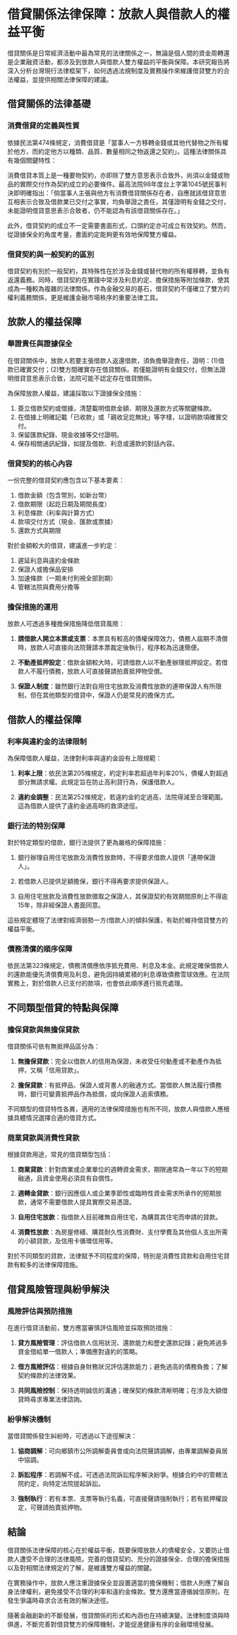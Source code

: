 # 借貸關係法律保障：放款人與借款人的權益平衡

借貸關係是日常經濟活動中最為常見的法律關係之一，無論是個人間的資金周轉還是企業融資活動，都涉及到放款人與借款人雙方權益的平衡與保障。本研究報告將深入分析台灣現行法律框架下，如何透過法規制度及實務操作來維護借貸雙方的合法權益，並提供相關法律保障的建議。

## 借貸關係的法律基礎

### 消費借貸的定義與性質

依據民法第474條規定，消費借貸是「當事人一方移轉金錢或其他代替物之所有權於他方，而約定他方以種類、品質、數量相同之物返還之契約」。這種法律關係具有幾個關鍵特性：

消費借貸本質上是一種要物契約，亦即除了雙方意思表示合致外，尚須以金錢或物品的實際交付作為契約成立的必要條件。最高法院98年度台上字第1045號民事判決即明確指出：「倘當事人主張與他方有消費借貸關係存在者，自應就該借貸意思互相表示合致及借款業已交付之事實，均負舉證之責任，其僅證明有金錢之交付，未能證明借貸意思表示合致者，仍不能認為有該借貸關係存在。」

此外，借貸契約的成立不一定需要書面形式，口頭約定亦可成立有效契約。然而，從證據保全的角度考量，書面約定能夠更有效地保障雙方權益。

### 借貸契約與一般契約的區別

借貸契約有別於一般契約，其特殊性在於涉及金錢或替代物的所有權移轉，並負有返還義務。同時，借貸契約在實踐中常涉及利息約定、擔保措施等附加條款，使其成為一種較為複雜的法律關係。作為金融交易的基石，借貸契約不僅確立了雙方的權利義務關係，更是維護金融市場秩序的重要法律工具。

## 放款人的權益保障

### 舉證責任與證據保全

在借貸關係中，放款人若要主張借款人返還借款，須負擔舉證責任，證明：(1)借款已確實交付；(2)雙方間確實存在借貸關係。若僅能證明有金錢交付，但無法證明借貸意思表示合致，法院可能不認定存在借貸關係。

為保障放款人權益，建議採取以下證據保全措施：

1. 簽立借款契約或借據，清楚載明借款金額、期限及還款方式等關鍵條款。
2. 在借據上明確記載「已收款」或「親收足訖無訛」等字樣，以證明款項確實交付。
3. 保留匯款紀錄、現金收據等交付證明。
4. 保存相關通訊紀錄，如提及借款、利息或還款的對話內容。

### 借貸契約的核心內容

一份完整的借貸契約應包含以下基本要素：

1. 借款金額（包含幣別，如新台幣）
2. 借款期限（起訖日期及期間長度）
3. 利息條款（利率與計算方式）
4. 款項交付方式（現金、匯款或票據）
5. 還款方式與期限

對於金額較大的借貸，建議進一步約定：

1. 遲延利息與違約金條款
2. 保證人或擔保品安排
3. 加速條款（一期未付則視全部到期）
4. 管轄法院與費用分擔等

### 擔保措施的運用

放款人可透過多種擔保措施降低借貸風險：

1. **請借款人開立本票或支票**：本票具有較高的債權保障效力，債務人屆期不清償時，放款人可直接向法院聲請本票裁定後執行，程序較為迅速簡便。

2. **不動產抵押設定**：借款金額較大時，可請借款人以不動產辦理抵押設定。若借款人不履行債務，放款人可直接聲請拍賣抵押物受償。

3. **保證人制度**：雖然銀行法對自用住宅放款及消費性放款的連帶保證人有所限制，但在其他類型的借貸中，保證人仍是常見的擔保方式。

## 借款人的權益保障

### 利率與違約金的法律限制

為保障借款人權益，法律對利率與違約金設有上限規範：

1. **利率上限**：依民法第205條規定，約定利率若超過年利率20%，債權人對超過部分無請求權。此規定旨在防止高利貸行為，保護借款人。

2. **違約金調整**：民法第252條規定，若違約金約定過高，法院得減至合理範圍。這為借款人提供了違約金過高時的救濟途徑。

### 銀行法的特別保障

對於特定類型的借款，銀行法提供了更為嚴格的保障措施：

1. 銀行辦理自用住宅放款及消費性放款時，不得要求借款人提供「連帶保證人」。

2. 若借款人已提供足額擔保，銀行不得再要求提供保證人。

3. 自用住宅放款及消費性放款徵取之保證人，其保證契約有效期間原則上不得逾15年，除非經保證人書面同意。

這些規定體現了法律對經濟弱勢一方(借款人)的傾斜保護，有助於維持借貸雙方的權益平衡。

### 債務清償的順序保障

依民法第323條規定，債務清償應依序抵充費用、利息及本金。此規定確保借款人的還款能優先清償費用及利息，避免因持續累積的利息導致債務雪球效應。在法院實務上，對於借款人已支付的款項，也會依此順序進行抵充處理。

## 不同類型借貸的特點與保障

### 擔保貸款與無擔保貸款

借貸關係可依有無抵押品區分為：

1. **無擔保貸款**：完全以借款人的信用為保證，未收受任何動產或不動產作為抵押，又稱「信用貸款」。

2. **擔保貸款**：有抵押品、保證人或背書人的融通方式。當借款人無法履行債務時，銀行可變賣抵押品作為抵償，或向保證人追索債務。

不同類型的借貸特性各異，適用的法律保障措施也有所不同，放款人與借款人應根據具體情況選擇合適的借貸方式。

### 商業貸款與消費性貸款

根據貸款用途，常見的借貸類型包括：

1. **商業貸款**：針對商業或企業單位的週轉資金需求，期限通常為一年以下的短期融通，且資金使用必須具有自償性。

2. **週轉金貸款**：銀行因應個人或企業季節性或臨時性資金需求所承作的短期放款，通常不需要借款人提具實際交易憑證。

3. **自用住宅放款**：指借款人目前確無自用住宅，為購買其住宅而申請的貸款。

4. **消費性放款**：為房屋修繕、購買耐久性消費財、支付學費及其他個人支出所需的小額貸款，及信用卡循環信用等。

對於不同類型的貸款，法律賦予不同程度的保障，特別是消費性貸款和自用住宅貸款有較多的法律保障措施。

## 借貸風險管理與紛爭解決

### 風險評估與預防措施

在進行借貸活動前，雙方應當審慎評估風險並採取預防措施：

1. **貸方風險管理**：評估借款人信用狀況、還款能力和歷史還款記錄；避免將過多資金借給單一借款人；準備應對違約的策略。

2. **借方風險評估**：根據自身財務狀況評估還款能力；避免過高的債務負擔；了解契約條款的法律效果。

3. **共同風險控制**：保持透明誠信的溝通；確保契約條款清晰明確；在涉及大額借貸時尋求專業法律諮詢。

### 紛爭解決機制

當借貸關係發生糾紛時，可透過以下途徑解決：

1. **協商調解**：可向鄉鎮市公所調解委員會或向法院聲請調解，由專業調解委員居中協調。

2. **訴訟程序**：若調解不成，可透過法院訴訟程序解決紛爭。根據合約中的管轄法院約定，向特定法院提起訴訟。

3. **強制執行**：若有本票、支票等執行名義，可直接聲請強制執行；若有抵押權設定，可聲請拍賣抵押物。

## 結論

借貸關係法律保障的核心在於權益平衡，既要保障放款人的債權安全，又要防止借款人遭受不合理的法律風險。完善的借貸契約、充分的證據保全、合理的擔保措施以及對相關法律規定的了解，是維護雙方權益的關鍵。

在實務操作中，放款人應注重證據保全並設置適當的擔保機制；借款人則應了解自身法律權利，避免接受不合理的利率和違約金條款。雙方還應當遵循誠信原則，在發生爭議時尋求合法有效的解決途徑。

隨著金融創新的不斷發展，借貸關係的形式和內涵也在持續演變。法律制度須與時俱進，不斷完善對借貸雙方的保障機制，才能促進健康有序的金融環境發展。